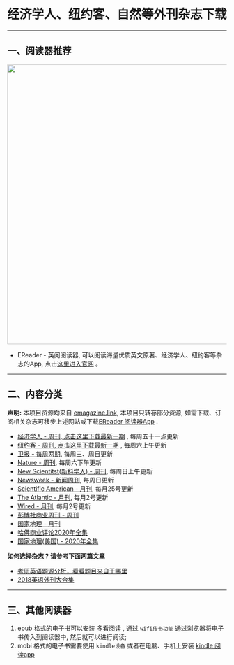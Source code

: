 # 经济学人、纽约客、自然等外刊杂志下载
---------------------

## 一、阅读器推荐

<a href="https://ereader.link/?utm_source=github&utm_medium=github&utm_campaign=github" target="_blank">
<img src="https://pic2.zhimg.com/v2-2158f25799daf1cc82b8c88286d58709_1440w.jpg" width="640px"/>
</a>

* EReader - 英阅阅读器, 可以阅读海量优质英文原著、经济学人、纽约客等杂志的App, 点击[这里进入官网](https://ereader.link/?utm_source=github&utm_medium=github&utm_campaign=github) 。

---------------------

## 二、内容分类

**声明:** 本项目资源均来自 [emagazine.link](https://emagazine.link/?utm_source=github&utm_medium=github&utm_campaign=github), 本项目只转存部分资源, 如需下载、订阅相关杂志可移步上述网站或下载[EReader 阅读器App](https://ereader.link/?utm_source=github&utm_medium=github&utm_campaign=github) .


* [经济学人 - 周刊, 点击这里下载最新一期](01_economist/te_2021.04.24) , 每周五十一点更新
* [纽约客 - 周刊, 点击这里下载最新一期](02_new_yorker/2021.04.26) , 每周六上午更新
* [卫报 - 每周两期](09_guardian/), 每周三、周日更新
* [Nature - 周刊](03_nature), 每周六下午更新
* [New Scientitst(新科学人) - 周刊](06_new_scientist/), 每周日上午更新
* [Newsweek - 新闻周刊](./08_newsweek), 每周日更新
* [Scientific American - 月刊](07_scientific_american), 每月25号更新
* [The Atlantic - 月刊](04_atlantic), 每月2号更新
* [Wired - 月刊](05_wired), 每月2号更新
* [彭博社商业周刊 - 周刊](./10_bloomberg_businessweek/)
* [国家地理 - 月刊](./11_national_geographic/)
* [哈佛商业评论2020年全集](./Harvard-Business-Review-USA-2020-Full-Year-Collection)
* [国家地理(美国) - 2020年全集](./11_national_geographic/2020/)

**如何选择杂志 ? 请参考下面两篇文章**

* [考研英语题源分析，看看题目来自于哪里](https://zhuanlan.zhihu.com/p/25051680)
* [2018英语外刊大合集](https://zhuanlan.zhihu.com/p/54181221)


-------------------------------------
## 三、其他阅读器

1. epub 格式的电子书可以安装 [多看阅读](https://www.duokan.com/product) ,  通过 `wifi传书功能` 通过浏览器将电子书传入到阅读器中, 然后就可以进行阅读;
2. mobi 格式的电子书需要使用 `kindle设备` 或者在电脑、手机上安装 [kindle 阅读app](https://www.amazon.cn/kindle-dbs/fd/kcp/ref=sv_kinc_0)

